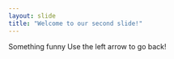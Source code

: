 ```yaml
---
layout: slide
title: "Welcome to our second slide!"
---
```

Something funny
Use the left arrow to go back!
